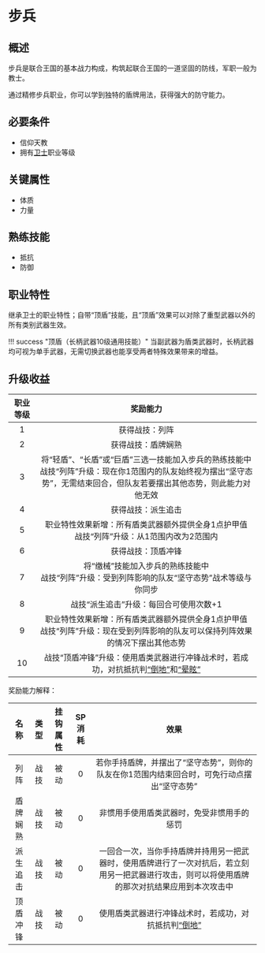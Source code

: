# 步兵

## 概述

步兵是联合王国的基本战力构成，构筑起联合王国的一道坚固的防线，军职一般为教士。

通过精修步兵职业，你可以学到独特的盾牌用法，获得强大的防守能力。

## 必要条件

* 信仰天教
* 拥有<a href="../../../basicJob/Guard" target="_blank">卫士</a>职业等级

## 关键属性

* 体质
* 力量

## 熟练技能

* 抵抗
* 防御
  
## 职业特性

继承卫士的职业特性；自带“顶盾”技能，且“顶盾”效果可以对除了重型武器以外的所有类别武器生效。

!!! success "顶盾（长柄武器10级通用技能）"
    当副武器为盾类武器时，长柄武器均可视为单手武器，无需切换武器也能享受两者特殊效果带来的增益。

## 升级收益

职业等级|奖励能力
:--:|:--:
1|获得战技：列阵
2|获得战技：盾牌娴熟
3|将“轻盾”、“长盾”或“巨盾”三选一技能加入步兵的熟练技能中<br>战技“列阵”升级：现在你1范围内的队友始终视为摆出“坚守态势”，无需结束回合，但队友若要摆出其他态势，则此能力对他无效
4|获得战技：派生追击
5|职业特性效果新增：所有盾类武器额外提供全身1点护甲值<br>战技“列阵”升级：从1范围内改为2范围内
6|获得战技：顶盾冲锋
7|将“缴械”技能加入步兵的熟练技能中<br>战技“列阵”升级：受到列阵影响的队友“坚守态势”战术等级与你同步
8|战技“派生追击”升级：每回合可使用次数+1
9|职业特性效果新增：所有盾类武器额外提供全身1点护甲值<br>战技“列阵”升级：现在受到列阵影响的队友可以保持列阵效果的情况下摆出其他态势
10|战技“顶盾冲锋”升级：使用盾类武器进行冲锋战术时，若成功，对抗抵抗判<a href="../../../../status/normal/#倒地" target="_blank">“倒地”</a>和<a href="../../../../status/normal/#晕眩" target="_blank">“晕眩”</a>

奖励能力解释：

名称|类型|挂钩属性|SP消耗|效果
:--:|:--:|:--:|:--:|:--:
列阵|战技|被动|0|若你手持盾牌，并摆出了“坚守态势”，则你的队友在你1范围内结束回合时，可免行动点摆出“坚守态势”
盾牌娴熟|战技|被动|0|非惯用手使用盾类武器时，免受非惯用手的惩罚
派生追击|战技|被动|0|一回合一次，当你手持盾牌并持用另一把武器时，使用盾牌进行了一次对抗后，若立刻用另一把武器进行攻击，则可以将使用盾牌的那次对抗结果应用到本次攻击中
顶盾冲锋|战技|被动|0|使用盾类武器进行冲锋战术时，若成功，对抗抵抗判<a href="../../../../status/normal/#倒地" target="_blank">“倒地”</a>
